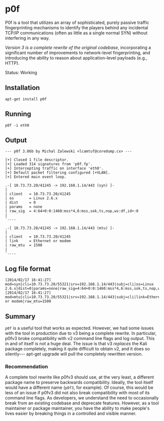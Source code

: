 # p0f

P0f is a tool that utilizes an array of sophisticated, purely passive traffic
fingerprinting mechanisms to identify the players behind any incidental TCP/IP
communications (often as little as a single normal SYN) without interfering in
any way.

*Version 3 is a complete rewrite of the original codebase*, incorporating a
significant number of improvements to network-level fingerprinting, and
introducing the ability to reason about application-level payloads (e.g.,
HTTP).

Status: Working

## Installation

    apt-get install p0f

## Running

    p0f -i eth0


## Output

    --- p0f 3.06b by Michal Zalewski <lcamtuf@coredump.cx> ---

    [+] Closed 1 file descriptor.
    [+] Loaded 314 signatures from 'p0f.fp'.
    [+] Intercepting traffic on interface 'eth0'.
    [+] Default packet filtering configured [+VLAN].
    [+] Entered main event loop.

    .-[ 10.73.73.20/41245 -> 192.168.1.14/443 (syn) ]-
    |
    | client   = 10.73.73.20/41245
    | os       = Linux 2.6.x
    | dist     = 0
    | params   = none
    | raw_sig  = 4:64+0:0:1460:mss*4,6:mss,sok,ts,nop,ws:df,id+:0
    |
    `----

    .-[ 10.73.73.20/41245 -> 192.168.1.14/443 (mtu) ]-
    |
    | client   = 10.73.73.20/41245
    | link     = Ethernet or modem
    | raw_mtu  = 1500
    |
    `----

## Log file format

    [2014/02/17 16:41:27] mod=syn|cli=10.73.73.20/55321|srv=192.168.1.14/443|subj=cli|os=Linux 2.6.x|dist=0|params=none|raw_sig=4:64+0:0:1460:mss*4,6:mss,sok,ts,nop,ws:df,id+:0
    [2014/02/17 16:41:27] mod=mtu|cli=10.73.73.20/55321|srv=192.168.1.14/443|subj=cli|link=Ethernet or modem|raw_mtu=1500

## Summary

`p0f` is a useful tool that works as expected. However, we had some issues with
the tool in production due to v3 being a complete rewrite. In particular, p0fv3
broke compatibility with v2 command line flags and log output. This in and of
itself is not a huge deal. The issue is that v3 _replaces_ the Kali package
completely, making it quite difficult to obtain v2, and it does so silently---
apt-get upgrade will pull the completely rewritten version.

### Recommendation

A complete tool rewrite like p0fv3 should use, at the very least, a different
package name to preserve backwards compatibility. Ideally, the tool itself
would have a different name (`p0f3`, for example). Of course, this would be
less of an issue if p0fv3 did not also break compatibility with most of its
command line flags. As developers, we understand the need to occasionally break
from an existing codebase and deprecate features. However, as a tool maintainer
or package maintainer, you have the ability to make people's lives easier by
breaking things in a controlled and visible manner.
